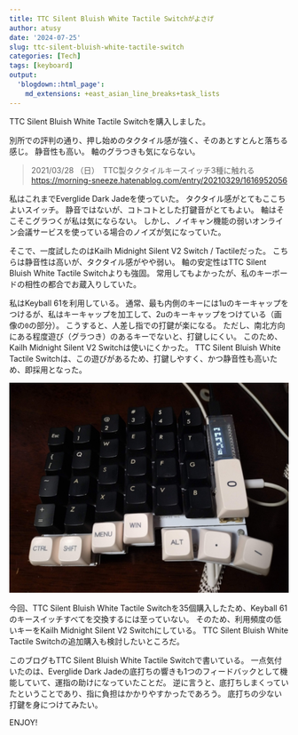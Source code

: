 ```yaml
---
title: TTC Silent Bluish White Tactile Switchがよさげ
author: atusy
date: '2024-07-25'
slug: ttc-silent-bluish-white-tactile-switch
categories: [Tech]
tags: [keyboard]
output:
  'blogdown::html_page':
    md_extensions: +east_asian_line_breaks+task_lists
---
```



TTC Silent Bluish White Tactile Switchを購入しました。

別所での評判の通り、押し始めのタクタイル感が強く、そのあとすとんと落ちる感じ。
静音性も高い。
軸のグラつきも気にならない。

> 2021/03/28 （日）　TTC製タクタイルキースイッチ3種に触れる  
> <https://morning-sneeze.hatenablog.com/entry/20210329/1616952056>

私はこれまでEverglide Dark Jadeを使っていた。
タクタイル感がとてもここちよいスイッチ。
静音ではないが、コトコトとした打鍵音がとてもよい。
軸はそこそこグラつくが私は気にならない。
しかし、ノイキャン機能の弱いオンライン会議サービスを使っている場合のノイズが気になっていた。

そこで、一度試したのはKailh Midnight Silent V2 Switch / Tactileだった。
こちらは静音性は高いが、タクタイル感がやや弱い。
軸の安定性はTTC Silent Bluish White Tactile Switchよりも強固。
常用してもよかったが、私のキーボードの相性の都合でお蔵入りしていた。

私はKeyball 61を利用している。
通常、最も内側のキーには1uのキーキャップをつけるが、私はキーキャップを加工して、2uのキーキャップをつけている（画像の`0`の部分）。
こうすると、人差し指での打鍵が楽になる。
ただし、南北方向にある程度遊び（グラつき）のあるキーでないと、打鍵しにくい。
このため、Kailh Midnight Silent V2 Switchは使いにくかった。
TTC Silent Bluish White Tactile Switchは、この遊びがあるため、打鍵しやすく、かつ静音性も高いため、即採用となった。

![](images/keyball.jpg)

今回、TTC Silent Bluish White Tactile Switchを35個購入したため、Keyball 61のキースイッチすべてを交換するには至っていない。
そのため、利用頻度の低いキーをKailh Midnight Silent V2 Switchにしている。
TTC Silent Bluish White Tactile Switchの追加購入も検討したいところだ。

このブログもTTC Silent Bluish White Tactile Switchで書いている。
一点気付いたのは、Everglide Dark Jadeの底打ちの響きも1つのフィードバックとして機能していて、運指の助けになっていたことだ。
逆に言うと、底打ちしまくっていたということであり、指に負担はかかりやすかったであろう。
底打ちの少ない打鍵を身につけてみたい。

ENJOY!
